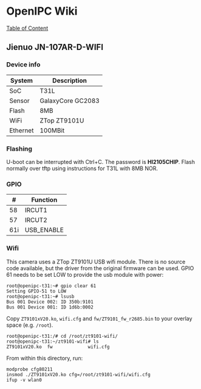 # OpenIPC Wiki
[Table of Content](../README.md)

Jienuo JN-107AR-D-WIFI
--------------------

### Device info

| System | Description                            |
|--------|----------------------------------------|
| SoC      | T31L                                 |
| Sensor   | GalaxyCore GC2083                    |
| Flash    | 8MB                                  |
| WiFi     | ZTop ZT9101U                         |
| Ethernet | 100MBit                              |

### Flashing
U-boot can be interrupted with Ctrl+C. The password is **HI2105CHIP**. Flash normally over tftp using instructions for T31L with 8MB NOR.

### GPIO
| #      | Function           |
|--------|--------------------|
| 58     | IRCUT1             |
| 57     | IRCUT2             |
| 61i    | USB_ENABLE         |

### Wifi

This camera uses a ZTop ZT9101U USB wifi module. There is no source code available, but the driver from the original firmware can be used.
GPIO 61 needs to be set LOW to provide the usb module with power:
```
root@openipc-t31:~# gpio clear 61
Setting GPIO-51 to LOW
root@openipc-t31:~# lsusb
Bus 001 Device 002: ID 350b:9101
Bus 001 Device 001: ID 1d6b:0002
```

Copy `ZT9101xV20.ko`, `wifi.cfg` and `fw/ZT9101_fw_r2685.bin` to your overlay space (e.g. `/root`).
```
root@openipc-t31:/# cd /root/zt9101-wifi/
root@openipc-t31:~/zt9101-wifi# ls
ZT9101xV20.ko  fw             wifi.cfg
```
From within this directory, run:
```
modprobe cfg80211
insmod ./ZT9101xV20.ko cfg=/root/zt9101-wifi/wifi.cfg
ifup -v wlan0
```

